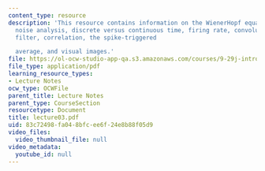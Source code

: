 ```yaml
---
content_type: resource
description: 'This resource contains information on the WienerHopf equations, white
  noise analysis, discrete versus continuous time, firing rate, convolution, lowpass
  filter, correlation, the spike-triggered

  average, and visual images.'
file: https://ol-ocw-studio-app-qa.s3.amazonaws.com/courses/9-29j-introduction-to-computational-neuroscience-spring-2004/83c72498fa048bfcee6f24e8b88f05d9_lecture03.pdf
file_type: application/pdf
learning_resource_types:
- Lecture Notes
ocw_type: OCWFile
parent_title: Lecture Notes
parent_type: CourseSection
resourcetype: Document
title: lecture03.pdf
uid: 83c72498-fa04-8bfc-ee6f-24e8b88f05d9
video_files:
  video_thumbnail_file: null
video_metadata:
  youtube_id: null
---
```

